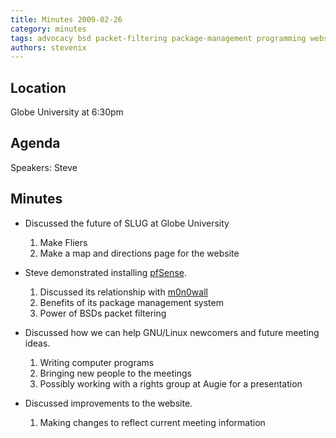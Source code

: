 ```yaml
---
title: Minutes 2009-02-26
category: minutes
tags: advocacy bsd packet-filtering package-management programming website
authors: stevenix
---
```


## Location

Globe University at 6:30pm

## Agenda

Speakers: Steve

## Minutes

- Discussed the future of SLUG at Globe University
  1. Make Fliers
  2. Make a map and directions page for the website

- Steve demonstrated installing [pfSense](http://www.pfsense.org/).
  1. Discussed its relationship with [m0n0wall](http://m0n0.ch/wall/)
  2. Benefits of its package management system
  3. Power of BSDs packet filtering

- Discussed how we can help GNU/Linux newcomers and future meeting
  ideas.
  1. Writing computer programs
  2. Bringing new people to the meetings
  3. Possibly working with a rights group at Augie for a presentation

- Discussed improvements to the website.
  1. Making changes to reflect current meeting information

